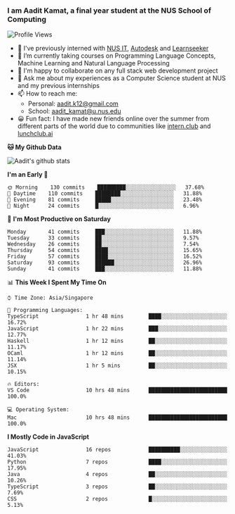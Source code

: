 ### I am Aadit Kamat, a final year student at the NUS School of Computing

![Profile Views](https://komarev.com/ghpvc/?username=aaditkamat)

- 🏢 I've previously interned with [NUS IT](https://nusit.nus.edu.sg/), [Autodesk](https://www.autodesk.com.sg/) and [Learnseeker](https://learnseeker.com/) 
- 🌱 I’m currently taking courses on Programming Language Concepts, Machine Learning and Natural Language Processing
- 👯 I'm happy to collaborate on any full stack web development project
- 💬 Ask me about my experiences as a Computer Science student at NUS and my previous internships
- 📫 How to reach me: 
     - Personal: aadit.k12@gmail.com
     - School: aadit_kamat@u.nus.edu
- 😀 Fun fact: I have made new friends online over the summer from different parts of the world due to communities <t> like [intern.club](https://intern.club) and [lunchclub.ai](https://lunchclub.ai/)
     
**🐱 My Github Data**  
     
![Aadit's github stats](https://github-readme-stats.vercel.app/api?username=aaditkamat&count_private=true&show_icons=true)

<!--START_SECTION:waka-->
**I'm an Early 🐤** 

```text
🌞 Morning    130 commits    █████████░░░░░░░░░░░░░░░░   37.68% 
🌆 Daytime    110 commits    ████████░░░░░░░░░░░░░░░░░   31.88% 
🌃 Evening    81 commits     █████░░░░░░░░░░░░░░░░░░░░   23.48% 
🌙 Night      24 commits     █░░░░░░░░░░░░░░░░░░░░░░░░   6.96%

```
📅 **I'm Most Productive on Saturday** 

```text
Monday       41 commits     ███░░░░░░░░░░░░░░░░░░░░░░   11.88% 
Tuesday      33 commits     ██░░░░░░░░░░░░░░░░░░░░░░░   9.57% 
Wednesday    26 commits     ██░░░░░░░░░░░░░░░░░░░░░░░   7.54% 
Thursday     54 commits     ████░░░░░░░░░░░░░░░░░░░░░   15.65% 
Friday       57 commits     ████░░░░░░░░░░░░░░░░░░░░░   16.52% 
Saturday     93 commits     ██████░░░░░░░░░░░░░░░░░░░   26.96% 
Sunday       41 commits     ███░░░░░░░░░░░░░░░░░░░░░░   11.88%

```


📊 **This Week I Spent My Time On** 

```text
⌚︎ Time Zone: Asia/Singapore

💬 Programming Languages: 
TypeScript               1 hr 48 mins        ████░░░░░░░░░░░░░░░░░░░░░   16.72% 
JavaScript               1 hr 22 mins        ███░░░░░░░░░░░░░░░░░░░░░░   12.77% 
Haskell                  1 hr 12 mins        ██░░░░░░░░░░░░░░░░░░░░░░░   11.17% 
OCaml                    1 hr 12 mins        ██░░░░░░░░░░░░░░░░░░░░░░░   11.14% 
JSX                      1 hr 5 mins         ██░░░░░░░░░░░░░░░░░░░░░░░   10.15%

🔥 Editors: 
VS Code                  10 hrs 48 mins      █████████████████████████   100.0%

💻 Operating System: 
Mac                      10 hrs 48 mins      █████████████████████████   100.0%

```

**I Mostly Code in JavaScript** 

```text
JavaScript               16 repos            ██████████░░░░░░░░░░░░░░░   41.03% 
Python                   7 repos             ████░░░░░░░░░░░░░░░░░░░░░   17.95% 
Java                     4 repos             ██░░░░░░░░░░░░░░░░░░░░░░░   10.26% 
TypeScript               3 repos             ██░░░░░░░░░░░░░░░░░░░░░░░   7.69% 
CSS                      2 repos             █░░░░░░░░░░░░░░░░░░░░░░░░   5.13%

```



<!--END_SECTION:waka-->
